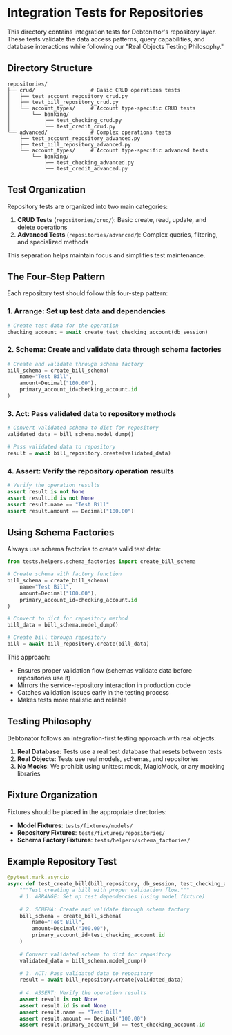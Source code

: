 # Integration Tests for Repositories

This directory contains integration tests for Debtonator's repository layer. These tests validate the data access patterns, query capabilities, and database interactions while following our "Real Objects Testing Philosophy."

## Directory Structure

```
repositories/
├── crud/                  # Basic CRUD operations tests
│   ├── test_account_repository_crud.py
│   ├── test_bill_repository_crud.py
│   └── account_types/     # Account type-specific CRUD tests
│       └── banking/
│           ├── test_checking_crud.py
│           └── test_credit_crud.py
└── advanced/              # Complex operations tests
    ├── test_account_repository_advanced.py
    ├── test_bill_repository_advanced.py
    └── account_types/     # Account type-specific advanced tests
        └── banking/
            ├── test_checking_advanced.py
            └── test_credit_advanced.py
```

## Test Organization

Repository tests are organized into two main categories:

1. **CRUD Tests** (`repositories/crud/`): Basic create, read, update, and delete operations
2. **Advanced Tests** (`repositories/advanced/`): Complex queries, filtering, and specialized methods

This separation helps maintain focus and simplifies test maintenance.

## The Four-Step Pattern

Each repository test should follow this four-step pattern:

### 1. Arrange: Set up test data and dependencies

```python
# Create test data for the operation
checking_account = await create_test_checking_account(db_session)
```

### 2. Schema: Create and validate data through schema factories

```python
# Create and validate through schema factory
bill_schema = create_bill_schema(
    name="Test Bill",
    amount=Decimal("100.00"),
    primary_account_id=checking_account.id
)
```

### 3. Act: Pass validated data to repository methods

```python
# Convert validated schema to dict for repository
validated_data = bill_schema.model_dump()

# Pass validated data to repository
result = await bill_repository.create(validated_data)
```

### 4. Assert: Verify the repository operation results

```python
# Verify the operation results
assert result is not None
assert result.id is not None
assert result.name == "Test Bill"
assert result.amount == Decimal("100.00")
```

## Using Schema Factories

Always use schema factories to create valid test data:

```python
from tests.helpers.schema_factories import create_bill_schema

# Create schema with factory function
bill_schema = create_bill_schema(
    name="Test Bill",
    amount=Decimal("100.00"),
    primary_account_id=checking_account.id
)

# Convert to dict for repository method
bill_data = bill_schema.model_dump()

# Create bill through repository
bill = await bill_repository.create(bill_data)
```

This approach:
- Ensures proper validation flow (schemas validate data before repositories use it)
- Mirrors the service-repository interaction in production code
- Catches validation issues early in the testing process
- Makes tests more realistic and reliable

## Testing Philosophy

Debtonator follows an integration-first testing approach with real objects:

1. **Real Database**: Tests use a real test database that resets between tests
2. **Real Objects**: Tests use real models, schemas, and repositories
3. **No Mocks**: We prohibit using unittest.mock, MagicMock, or any mocking libraries

## Fixture Organization

Fixtures should be placed in the appropriate directories:
- **Model Fixtures**: `tests/fixtures/models/`
- **Repository Fixtures**: `tests/fixtures/repositories/`
- **Schema Factory Fixtures**: `tests/helpers/schema_factories/`

## Example Repository Test

```python
@pytest.mark.asyncio
async def test_create_bill(bill_repository, db_session, test_checking_account):
    """Test creating a bill with proper validation flow."""
    # 1. ARRANGE: Set up test dependencies (using model fixture)
    
    # 2. SCHEMA: Create and validate through schema factory
    bill_schema = create_bill_schema(
        name="Test Bill",
        amount=Decimal("100.00"),
        primary_account_id=test_checking_account.id
    )
    
    # Convert validated schema to dict for repository
    validated_data = bill_schema.model_dump()
    
    # 3. ACT: Pass validated data to repository
    result = await bill_repository.create(validated_data)
    
    # 4. ASSERT: Verify the operation results
    assert result is not None
    assert result.id is not None
    assert result.name == "Test Bill"
    assert result.amount == Decimal("100.00")
    assert result.primary_account_id == test_checking_account.id
```
